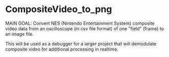 # CompositeVideo_to_png
MAIN GOAL:
Convert NES (Nintendo Entertainment System) composite video data from an oscilloscope (in csv file format) of one "field" (frame) to an image file.

This will be used as a debugger for a larger project that will demodulate composite video for additional processing in realtime.
